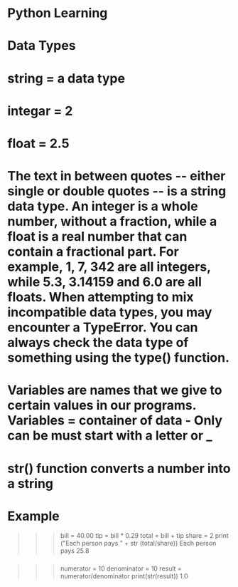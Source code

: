 # Python Learning 

# Data Types #
# string = a data type
# integar = 2
# float = 2.5

# The text in between quotes -- either single or double quotes -- is a string data type. An integer is a whole number, without a fraction, while a float is a real number that can contain a fractional part. For example, 1, 7, 342 are all integers, while 5.3, 3.14159 and 6.0 are all floats. When attempting to mix incompatible data types, you may encounter a TypeError. You can always check the data type of something using the type() function.

# Variables are names that we give to certain values in our programs. Variables = container of data - Only can be must start with a letter or _

# str() function converts a number into a string

# Example
>>> bill  = 40.00
>>> tip = bill * 0.29
>>> total = bill + tip
>>> share = 2
>>> print ("Each person pays " + str (total/share))
Each person pays 25.8

###

>>> numerator = 10
>>> denominator = 10
>>> result = numerator/denominator
>>> print(str(result))
1.0

###